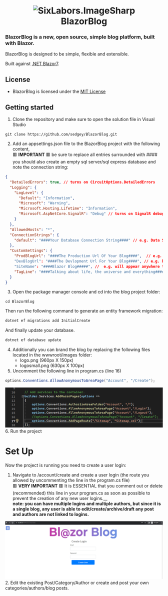 ﻿<h1 align="center">

<img src="https://github.com/sedgey/BlazorBlog/blob/master/BlazorBlog/wwwroot/Images/logosmall.png?sanitize=true" alt="SixLabors.ImageSharp"/>
<br/>
BlazorBlog
</h1>

### **BlazorBlog** is a new, open source, simple blog platform, built with Blazor. 

BlazorBlog is designed to be simple, flexible and extensible.

Built against [.NET Blazor7](https://learn.microsoft.com/en-us/aspnet/core/blazor/?view=aspnetcore-7.0).


## License
  
- BlazorBlog is licensed under the [MIT License](https://github.com/sedgey/BlazorBlog/blob/master/LICENSE.txt)

## Getting started

1. Clone the repository and make sure to open the solution file in Visual Studio
```
git clone https://github.com/sedgey/BlazorBlog.git
```
2. Add an appsettings.json file to the BlazorBlog project with the following content,\
🟥 __IMPORTANT__ 🟥 be sure to replace all entries surrounded with #### 
you should also create an empty sql server/sql express database and note the connection string:
```JSON with comments
{
  "DetailedErrors": true, // turns on CircuitOptions.DetailedErrors
  "Logging": {
    "LogLevel": {
      "Default": "Information",
      "Microsoft": "Warning",
      "Microsoft.Hosting.Lifetime": "Information",
      "Microsoft.AspNetCore.SignalR": "Debug" // turns on SignalR debugging
    }
  },
  "AllowedHosts": "*",
  "ConnectionStrings": {
    "default": "####Your Database Connection String####" // e.g. Data Source=YourComputer\\SQLEXPRESS;Integrated Security=True;Database=BlazorBlog;Trust Server Certificate=true;
  },
  "CustomSettings": {
    "ProdBlogUrl": "####The Production Url Of Your Blog####",  // e.g. https://blog.yoursite.com (no trailing / required)
    "DevBlogUrl": "####The Devlopment Url For Your Blog####", // e.g. https://localhost:58945
    "SiteName": "####Blazor Blog#####", //  e.g. will appear anywhere the blog name is used on the site, for example on the privacy page or in the meta tags in the header and page titles etc
    "TagLine": "####Talking about life, the universe and everything####" // will appear in the meta tags in the header
  }
}
```
3. Open the package manager console and cd into the blog project folder:
```
cd BlazorBlog
```
 Then run the following command to generate an entity framework migration: 
 ```PowerShell
 dotnet ef migrations add InitialCreate
 ```
 And finally update your database.
 ```PowerShell
 dotnet ef database update
 ```
 4. Additionally you can brand the blog by replacing the following files located in the wwwroot/images folder:
    - logo.png (960px X 150px)
    - logosmall.png (630px X 100px)
 5. Uncomment the following line in program.cs (line 16)
 ```C#
 options.Conventions.AllowAnonymousToAreaPage("Account", "/Create");
 ```
 <img src="programcs.png"/>
 6. Run the project

 # Set Up
 Now the project is running you need to create a user login:
 1. Navigate to /account/create and create a user login (the route you allowed by uncommenting the line in the program.cs file)\
 🟥 __VERY IMPORTANT__ 🟥
It is ESSENTIAL that you comment out or delete (recommended) this line in your program.cs as soon as possible to prevent the creation of any new user logins.</span>__\
 **note: you can have multiple logins and multiple authors, but since it is a single blog, any user is able to edit/create/archive/draft any post and authors are not linked to logins.** 
 <img src="createaccount.png"/>
 2. Edit the existing Post/Category/Author or create and post your own categories/authors/blog posts. 